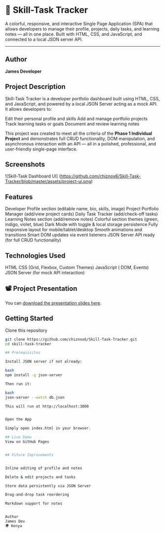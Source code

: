 # 🚀 Skill-Task Tracker

A colorful, responsive, and interactive Single Page Application (SPA) that allows developers to manage their profile, projects, daily tasks, and learning notes — all in one place. Built with HTML, CSS, and JavaScript, and connected to a local JSON server API.


---

##  Author

**James Developer**



## Project Description

Skill-Task Tracker is a developer portfolio dashboard built using HTML, CSS, and JavaScript, and powered by a local JSON Server acting as a mock API. It allows developers to:

Edit their personal profile and skills
Add and manage portfolio projects
Track learning tasks or goals
Document and review learning notes

This project was created to meet all the criteria of the **Phase 1 Individual Project** and demonstrates full CRUD functionality, DOM manipulation, and asynchronous interaction with an API — all in a polished, professional, and user-friendly single-page interface.


## Screenshots

![Skill-Task Dashboard UI] (https://github.com/chiznox6/Skill-Task-Tracker/blob/master/assets/project-ui.png)



## Features

 Developer Profile section (editable name, bio, skills, image)
Project Portfolio Manager (add/view project cards)
 Daily Task Tracker (add/check-off tasks)
Learning Notes section (add/remove notes)
Colorful section themes (green, indigo, violet, blue)
Dark Mode with toggle & local storage persistence
 Fully responsive layout for mobile/tablet/desktop
Smooth animations and transitions
 Smart DOM updates via event listeners
 JSON Server API ready (for full CRUD functionality)

## Technologies Used

 HTML
 CSS (Grid, Flexbox, Custom Themes)
 JavaScript ( DOM, Events)
 JSON Server (for mock API interaction)

 ## 📽 Project Presentation

You can [download the presentation slides here](./assets/skill-task-projectpresentation.odp).



##  Getting Started

 Clone this repository

   ```bash
   git clone https://github.com/chiznox6/Skill-Task-Tracker.git
   cd skill-task-tracker

## Prerequisites

Install JSON server if not already:

bash
npm install -g json-server

Then run it:

bash
json-server --watch db.json

This will run at http://localhost:3000


Open the App

Simply open index.html in your browser.

## Live Demo
View on GitHub Pages


## Future Improvements


 Inline editing of profile and notes

 Delete & edit projects and tasks

 Store data persistently via JSON Server

 Drag-and-drop task reordering

 Markdown support for notes


Author
James Dev
🌍 Kenya

